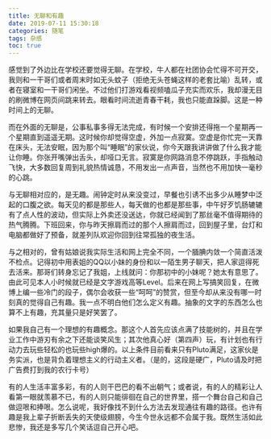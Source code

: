 ```yaml
---
title: 无聊和有趣
date: 2019-07-11 15:30:18
categories: 随笔
tags: 杂感
toc: true
---
```

感觉到了外边比在学校还要觉得无聊。在学校，牛人都在社团协会忙得不可开交，我则和一干哥们或者周末时如无头蚊子（拒绝无头苍蝇这样的老套比喻）乱转，或者在寝室和一干哥们闲坐。不过他们打游戏看视频嗑瓜子充实而欢乐，我却漫无目的刷微博在网页间跳来转去。眼看时间流逝青春干耗，我也只能直跺脚。这是一种时间上的无聊。

而在外面的无聊是，公事私事多得无法完成，有时候一个安排还得拖一个星期再一个星期直到遥遥无期。这时候你却觉得空虚，外加一点寂寞。空虚是你忙完一天靠在床头，无法安眠，因为那个叫“睡眠”的家伙说，你今天跟我讲讲做了什么我才能让你睡。你张开嘴弹出舌头，却哑口无言。寂寞是你网路消息不停跳跃，手指触动飞快，大多数回复周到礼貌热情诚恳，不用发出一点声音，当然也不用加快一毫秒的心跳。

与无聊相对应的，是无趣。闹钟定时从来没变过，早餐也引诱不出多少从睡梦中泛起的口腹之欲。每天见的都是那些人，每天做的也都是那些事，中午好歹饥肠辘辘有了点人性的波动，但实际上外卖还没送达，你就已经闻到了那丝毫不值得期待的热气腾腾。下班回来，你与昨天擦肩而过的那个人擦肩而过，回到屋子里，台灯和电脑都做好了预备，就差列队欢迎你回到往常孤独的夜生活。

与之相对的，曾有姑娘说我实际生活和网上完全不同，一个腼腆内敛一个简直活泼不检点。记得初中用表姐的QQ以小妹的身份和以一陌生男子聊天，把人家逗得死去活来。那哥们转身忘记了我姐，上线就问：你那初中的小妹呢？她太有意思了。由此可见本人小时候就已经是文字游戏高等Level。后来在网上写搞笑回复，在微博上编一些冷门的段子，偶尔会收获一些“呵呵”的赞赏，但至今却从来没有哪一时刻真的觉得自己有趣。我一点不明白他们怎么定义有趣。抽象的文字的东西怎么也算不上有趣，充其量只是好笑罢了。

如果我自己有一个理想的有趣概念。那这个人首先应该点满了技能树的，并且在学业工作中游刃有余之下还能谈笑风生；其次他真心好（第四声）玩，有计划也有行动力去玩些轻松的也玩些high爆的。以上条件目前看来只有Pluto满足，这家伙是务实派，也是背负着理想主义的行动主义者。（是的，这段是硬广，Pluto请及时把广告费打到我的农行卡号）

有的人生活丰富多彩，有的人则干巴巴的看不出朝气；或者说，有的人的精彩让人看第一眼就羡慕不已，有的人则只能徘徊在自己的世界里，搭一个舞台自己和自己做逗哏和捧哏。怎么说呢，我好像找不到什么方法去发现通往有趣的路径。也许有趣是我上辈子折断丢失的天使级翅膀，今生今世永远都不会属于我。既然生活如此悲惨，我还是多写几个笑话逗自己开心吧。
